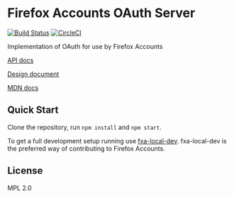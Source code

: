 # Firefox Accounts OAuth Server

[![Build Status](https://travis-ci.org/mozilla/fxa-oauth-server.svg?branch=master)](https://travis-ci.org/mozilla/fxa-oauth-server)
[![CircleCI](https://circleci.com/gh/mozilla/fxa-oauth-server.svg?style=svg)](https://circleci.com/gh/mozilla/fxa-oauth-server)

Implementation of OAuth for use by Firefox Accounts

[API docs](./docs/api.md)

[Design document](https://github.com/mozilla/fxa-oauth-server/wiki/oauth-design)

[MDN docs](https://developer.mozilla.org/Mozilla/Tech/Firefox_Accounts)

## Quick Start

Clone the repository, run `npm install` and `npm start`.

To get a full development setup running use [fxa-local-dev](https://github.com/mozilla/fxa-local-dev). fxa-local-dev is the preferred way of contributing to Firefox Accounts.

## License

MPL 2.0
